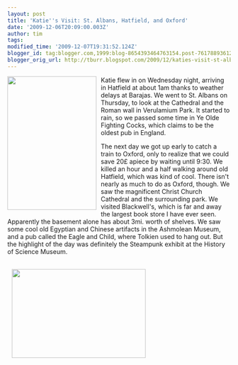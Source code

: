```yaml
---
layout: post
title: 'Katie''s Visit: St. Albans, Hatfield, and Oxford'
date: '2009-12-06T20:09:00.003Z'
author: tim
tags: 
modified_time: '2009-12-07T19:31:52.124Z'
blogger_id: tag:blogger.com,1999:blog-8654393464763154.post-7617889361257938428
blogger_orig_url: http://tburr.blogspot.com/2009/12/katies-visit-st-albans-hatfield-and.html
---
```


<a onblur="try {parent.deselectBloggerImageGracefully();} catch(e) {}" href="http://photos-h.ak.fbcdn.net/hphotos-ak-snc3/hs117.snc3/16458_201814511086_524306086_3667011_4839964_n.jpg"><img style="float:left; margin:0 10px 10px 0;cursor:pointer; cursor:hand;width: 201px; height: 302px;" src="http://photos-h.ak.fbcdn.net/hphotos-ak-snc3/hs117.snc3/16458_201814511086_524306086_3667011_4839964_n.jpg" border="0" alt="" /></a>

Katie flew in on Wednesday night, arriving in Hatfield at about 1am thanks to weather delays at Barajas. We went to St. Albans on Thursday, to look at the Cathedral and the Roman wall in Verulamium Park. It started to rain, so we passed some time in Ye Olde Fighting Cocks, which claims to be the oldest pub in England.

The next day we got up early to catch a train to Oxford, only to realize that we could save 20£ apiece by waiting until 9:30. We killed an hour and a half walking around old Hatfield, which was kind of cool. There isn't nearly as much to do as Oxford, though. We saw the magnificent Christ Church Cathedral and the surrounding park. We visited Blackwell's, which is far and away the largest book store I have ever seen. Apparently the basement alone has about 3mi. worth of shelves. We saw some cool old Egyptian and Chinese artifacts in the Ashmolean Museum, and a pub called the Eagle and Child, where Tolkien used to hang out. But the highlight of the day was definitely the Steampunk exhibit at the History of Science Museum.

<br><a onblur="try {parent.deselectBloggerImageGracefully();} catch(e) {}" href="http://photos-h.ak.fbcdn.net/hphotos-ak-snc3/hs117.snc3/16458_201814806086_524306086_3667058_3227965_n.jpg"><img style="float:center; margin:0 0 10px 10px;cursor:pointer; cursor:hand;width: 302px; height: 201px;" src="http://photos-h.ak.fbcdn.net/hphotos-ak-snc3/hs117.snc3/16458_201814806086_524306086_3667058_3227965_n.jpg" border="0" alt="" /></a>